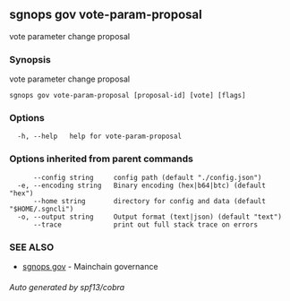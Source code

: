 ## sgnops gov vote-param-proposal

vote parameter change proposal

### Synopsis

vote parameter change proposal

```
sgnops gov vote-param-proposal [proposal-id] [vote] [flags]
```

### Options

```
  -h, --help   help for vote-param-proposal
```

### Options inherited from parent commands

```
      --config string     config path (default "./config.json")
  -e, --encoding string   Binary encoding (hex|b64|btc) (default "hex")
      --home string       directory for config and data (default "$HOME/.sgncli")
  -o, --output string     Output format (text|json) (default "text")
      --trace             print out full stack trace on errors
```

### SEE ALSO

* [sgnops gov](sgnops_gov.md)	 - Mainchain governance

###### Auto generated by spf13/cobra

